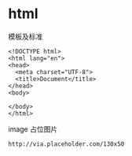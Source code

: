 # html
  模板及标准

    <!DOCTYPE html>
    <html lang="en">
    <head>
      <meta charset="UTF-8">
      <title>Document</title>
    </head>
    <body>

    </body>
    </html>

image 占位图片

    http://via.placeholder.com/130x50
